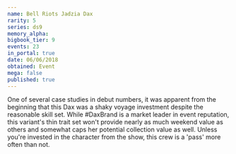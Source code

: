 ```yaml
---
name: Bell Riots Jadzia Dax
rarity: 5
series: ds9
memory_alpha:
bigbook_tier: 9
events: 23
in_portal: true
date: 06/06/2018
obtained: Event
mega: false
published: true
---
```


One of several case studies in debut numbers, it was apparent from the beginning that this Dax was a shaky voyage investment despite the reasonable skill set. While #DaxBrand is a market leader in event reputation, this variant's thin trait set won't provide nearly as much weekend value as others and somewhat caps her potential collection value as well. Unless you're invested in the character from the show, this crew is a 'pass' more often than not.
